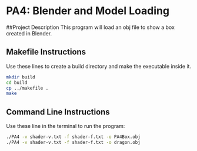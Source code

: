 # PA4: Blender and Model Loading
##Project Description
This program will load an obj file to show a box created in Blender.

## Makefile Instructions
Use these lines to create a build directory and make the executable inside it.

```bash
mkdir build
cd build
cp ../makefile .
make
```

## Command Line Instructions
Use these line in the terminal to run the program:
```bash
./PA4 -v shader-v.txt -f shader-f.txt -o PA4Box.obj
./PA4 -v shader-v.txt -f shader-f.txt -o dragon.obj
```
